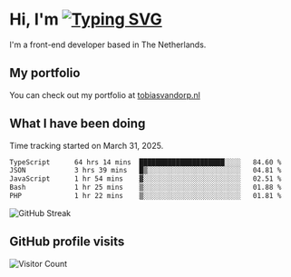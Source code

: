 # Hi, I'm [![Typing SVG](https://readme-typing-svg.demolab.com?font=Fira+Code&pause=1000&width=435&lines=tobiasvdorp)](https://git.io/typing-svg)

I'm a front-end developer based in The Netherlands.

## My portfolio

You can check out my portfolio at [tobiasvandorp.nl](https://www.tobiasvandorp.nl/)

## What I have been doing

Time tracking started on March 31, 2025.

<!--START_SECTION:waka-->

```txt
TypeScript      64 hrs 14 mins  █████████████████████░░░░   84.60 %
JSON            3 hrs 39 mins   █▒░░░░░░░░░░░░░░░░░░░░░░░   04.81 %
JavaScript      1 hr 54 mins    ▓░░░░░░░░░░░░░░░░░░░░░░░░   02.51 %
Bash            1 hr 25 mins    ▒░░░░░░░░░░░░░░░░░░░░░░░░   01.88 %
PHP             1 hr 22 mins    ▒░░░░░░░░░░░░░░░░░░░░░░░░   01.81 %
```

<!--END_SECTION:waka-->

![GitHub Streak](https://streak-stats.demolab.com?user=tobiasvdorp&theme=dark&hide_border=true&mode=weekly&background=36%2C6400A6%2C000000)

## GitHub profile visits

![Visitor Count](https://profile-counter.glitch.me/tobiasvdorp/count.svg)
